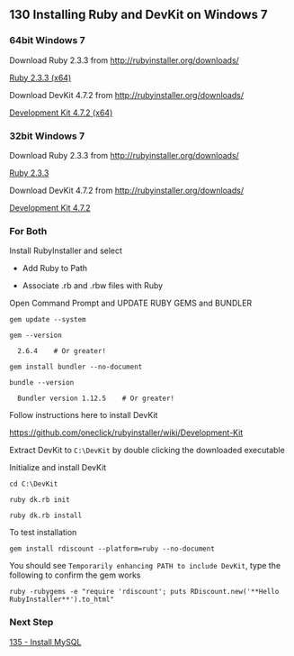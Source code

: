 ## 130 Installing Ruby and DevKit on Windows 7


### 64bit Windows 7

Download Ruby 2.3.3 from http://rubyinstaller.org/downloads/

  [Ruby 2.3.3 (x64)](https://dl.bintray.com/oneclick/rubyinstaller/rubyinstaller-2.3.3-x64.exe)

Download DevKit 4.7.2 from http://rubyinstaller.org/downloads/
                                
  [Development Kit 4.7.2 (x64)](https://dl.bintray.com/oneclick/rubyinstaller/DevKit-mingw64-64-4.7.2-20130224-1432-sfx.exe)

### 32bit Windows 7

Download Ruby 2.3.3 from http://rubyinstaller.org/downloads/

  [Ruby 2.3.3](https://dl.bintray.com/oneclick/rubyinstaller/rubyinstaller-2.3.3.exe)

Download DevKit 4.7.2 from http://rubyinstaller.org/downloads/

  [Development Kit 4.7.2](https://dl.bintray.com/oneclick/rubyinstaller/DevKit-mingw64-32-4.7.2-20130224-1151-sfx.exe)


### For Both

Install RubyInstaller and select

- Add Ruby to Path

- Associate .rb and .rbw files with Ruby

Open Command Prompt and UPDATE RUBY GEMS and BUNDLER

```
gem update --system

gem --version

  2.6.4    # Or greater!

gem install bundler --no-document

bundle --version

  Bundler version 1.12.5    # Or greater!
```


Follow instructions here to install DevKit

  https://github.com/oneclick/rubyinstaller/wiki/Development-Kit

Extract DevKit to `C:\DevKit` by double clicking the downloaded executable

Initialize and install DevKit

```
cd C:\DevKit

ruby dk.rb init

ruby dk.rb install
```

To test installation

```
gem install rdiscount --platform=ruby --no-document
```

You should see `Temporarily enhancing PATH to include DevKit`, type the following to confirm the gem works

```
ruby -rubygems -e "require 'rdiscount'; puts RDiscount.new('**Hello RubyInstaller**').to_html"
```

### Next Step

[135 - Install MySQL](https://github.com/remomueller/documentation/tree/master/windows/135-mysql.md)
